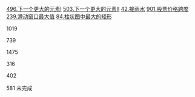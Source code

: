 [496.下一个更大的元素I](https://leetcode-cn.com/problems/next-greater-element-i/)
[503.下一个更大的元素II](https://leetcode-cn.com/problems/next-greater-element-ii/)
[42.接雨水](https://leetcode-cn.com/problems/trapping-rain-water/)
[901.股票价格跨度](https://leetcode-cn.com/problems/online-stock-span/)
[239.滑动窗口最大值](https://leetcode-cn.com/problems/sliding-window-maximum/)
[84.柱状图中最大的矩形](https://leetcode-cn.com/problems/largest-rectangle-in-histogram/)

1019

739

1475 

316

402

581 未完成